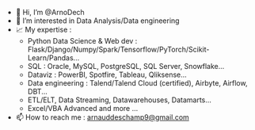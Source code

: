 - 👋 Hi, I’m @ArnoDech
- 👀 I’m interested in Data Analysis/Data engineering
- 📈 My expertise :
  - Python Data Science & Web dev : Flask/Django/Numpy/Spark/Tensorflow/PyTorch/Scikit-Learn/Pandas...
  - SQL : Oracle, MySQL, PostgreSQL, SQL Server, Snowflake...
  - Dataviz : PowerBI, Spotfire, Tableau, Qliksense...
  - Data engineering : Talend/Talend Cloud (certified), Airbyte, Airflow, DBT...
  - ETL/ELT, Data Streaming, Datawarehouses, Datamarts...
  - Excel/VBA Advanced
  and more ...
- 📫 How to reach me : arnauddeschamp9@gmail.com
